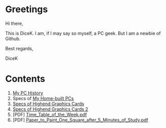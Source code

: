 # Greetings
Hi there,

This is DiceK. I am, if I may say so myself, a PC geek. But I am a newbie of Github.

Best regards,

DiceK

# Contents
1. [My PC History](https://github.com/dailikessushi/hello-world/blob/master/MyPCHistory.md "My PC History")
2. Specs of [My Home-built PCs](https://github.com/dailikessushi/hello-world/blob/master/MyHomebuiltPCs.md "My Home-built PCs")
3. [Specs of Highend Graphics Cards](https://github.com/dailikessushi/hello-world/blob/master/Specs_of_Highend_Graphics_Cards.md "Specs of Highend Graphics Cards")
4. [Specs of Highend Graphics Cards 2](https://github.com/dailikessushi/hello-world/blob/master/Specs_of_Highend_Graphics_Cards2.md "Specs of Highend Graphics Cards 2")
5. [PDF] [Time_Table_of_the_Week.pdf](https://github.com/dailikessushi/hello-world/blob/master/PDFs/Time_Table_of_the_Week.pdf "Time Table of the Week.pdf")
6. [PDF] [Paper_to_Paint_One_Square_after_5_Minutes_of_Study.pdf](https://github.com/dailikessushi/hello-world/blob/master/PDFs/Paper_to_Paint_One_Square_after_5_Minutes_of_Study.pdf "Paper_to_Paint_One_Square_after_5_Minutes_of_Study.pdf")
